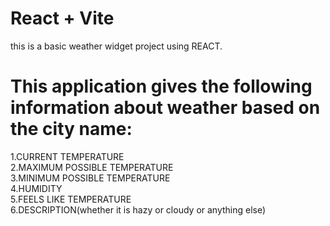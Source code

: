 # React + Vite
this is a basic weather widget project using REACT.
# This application gives the following information about weather based on the city name:
1.CURRENT TEMPERATURE<br/>
2.MAXIMUM POSSIBLE TEMPERATURE<br/>
3.MINIMUM POSSIBLE TEMPERATURE<br/>
4.HUMIDITY<br/>
5.FEELS LIKE TEMPERATURE<br/>
6.DESCRIPTION(whether it is hazy or cloudy or anything else)